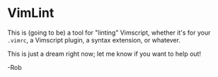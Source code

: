 # VimLint

This is (going to be) a tool for "linting" Vimscript, whether it's for your `.vimrc`, a Vimscript plugin,
a syntax extension, or whatever.

This is just a dream right now; let me know if you want to help out!

-Rob
